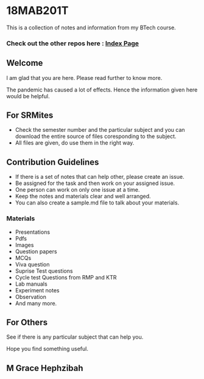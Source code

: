 # 18MAB201T
This is a collection of notes and information from my BTech course.
### Check out the other repos here : <a href = "https://github.com/Grace-Hephzibah/SRM-B.Tech-Notes"> Index Page </a>

## Welcome 
I am glad that you are here. Please read further to know more. 

The pandemic has caused a lot of effects. Hence the information given here would be helpful.

## For SRMites

- Check the semester number and the particular subject and you can download the entire source of files coresponding to the subject.
- All files are given, do use them in the right way.

## Contribution Guidelines

- If there is a set of notes that can help other, please create an issue.
- Be assigned for the task and then work on your assigned issue. 
- One person can work on only one issue at a time.
- Keep the notes and materials clear and well arranged. 
- You can also create a sample.md file to talk about your materials.

### Materials 

- Presentations 
- Pdfs
- Images 
- Question papers
- MCQs 
- Viva question 
- Suprise Test questions 
- Cycle test Questions from RMP and KTR
- Lab manuals 
- Experiment notes 
- Observation 
- And many more.

## For Others

See if there is any particular subject that can help you. 

Hope you find something useful.

## M Grace Hephzibah

